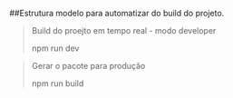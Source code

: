 ##Estrutura modelo para automatizar do build do projeto.

>Build do proejto em tempo real - modo developer
>
>npm run dev


>Gerar o pacote para produção
>
>npm run build

